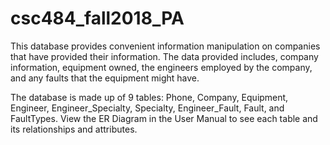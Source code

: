 # csc484_fall2018_PA
This database provides convenient information manipulation on companies that have provided their information. The data provided includes, company information, equipment owned, the engineers employed by the company, and any faults that the equipment might have.

The database is made up of 9 tables: Phone, Company, Equipment, Engineer, Engineer_Specialty, Specialty, Engineer_Fault, Fault, and FaultTypes. View the ER Diagram in the User Manual to see each table and its relationships and attributes.
